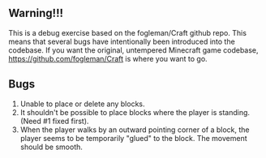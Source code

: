 ## Warning!!!

This is a debug exercise based on the fogleman/Craft github repo. This means that several bugs have intentionally been introduced into the codebase. If you want the original, untempered Minecraft game codebase, https://github.com/fogleman/Craft is where you want to go.

## Bugs

1. Unable to place or delete any blocks.
2. It shouldn't be possible to place blocks where the player is standing. (Need #1 fixed first).
3. When the player walks by an outward pointing corner of a block, the player seems to be temporarily "glued" to the block. The movement should be smooth.
